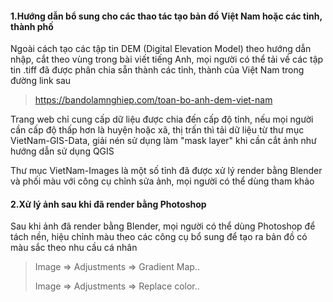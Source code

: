 #### 1.Hướng dẫn bổ sung cho các thao tác tạo bản đồ Việt Nam hoặc các tỉnh, thành phố

Ngoài cách tạo các tập tin DEM (Digital Elevation Model) theo hướng dẫn nhập, cắt theo vùng trong bài viết tiếng Anh, mọi người có thể tải về các tập tin .tiff đã được phân chia sẵn thành các tỉnh, thành của Việt Nam trong đường link sau

> https://bandolamnghiep.com/toan-bo-anh-dem-viet-nam

Trang web chỉ cung cấp dữ liệu được chia đến cấp độ tỉnh, nếu mọi người cần cấp độ thấp hơn là huyện hoặc xã, thị trấn thì tải dữ liệu từ thư mục VietNam-GIS-Data, giải nén sử dụng làm "mask layer" khi cần cắt ảnh như hướng dẫn sử dụng QGIS

Thư mục VietNam-Images là một số tỉnh đã được xử lý render bằng Blender và phối màu với công cụ chỉnh sửa ảnh, mọi người có thể dùng tham khảo

#### 2.Xử lý ảnh sau khi đã render bằng Photoshop

Sau khi ảnh đã render bằng Blender, mọi người có thể dùng Photoshop để tách nền, hiệu chỉnh màu theo các công cụ bổ sung để tạo ra bản đồ có màu sắc theo nhu cầu cá nhân

> Image => Adjustments => Gradient Map..
>
> Image => Adjustments => Replace color..